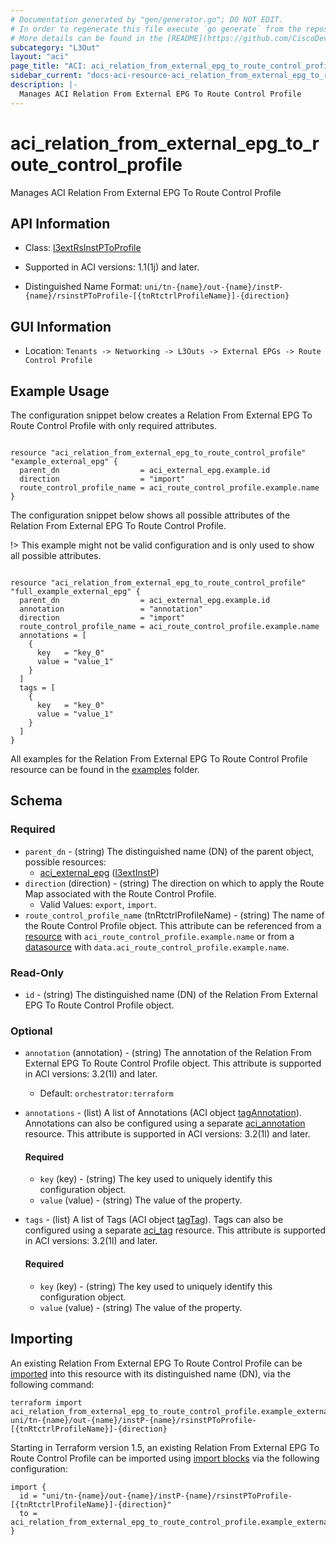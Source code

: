 ```yaml
---
# Documentation generated by "gen/generator.go"; DO NOT EDIT.
# In order to regenerate this file execute `go generate` from the repository root.
# More details can be found in the [README](https://github.com/CiscoDevNet/terraform-provider-aci/blob/master/README.md).
subcategory: "L3Out"
layout: "aci"
page_title: "ACI: aci_relation_from_external_epg_to_route_control_profile"
sidebar_current: "docs-aci-resource-aci_relation_from_external_epg_to_route_control_profile"
description: |-
  Manages ACI Relation From External EPG To Route Control Profile
---
```


# aci_relation_from_external_epg_to_route_control_profile #

Manages ACI Relation From External EPG To Route Control Profile



## API Information ##

* Class: [l3extRsInstPToProfile](https://pubhub.devnetcloud.com/media/model-doc-latest/docs/app/index.html#/objects/l3extRsInstPToProfile/overview)

* Supported in ACI versions: 1.1(1j) and later.

* Distinguished Name Format: `uni/tn-{name}/out-{name}/instP-{name}/rsinstPToProfile-[{tnRtctrlProfileName}]-{direction}`

## GUI Information ##

* Location: `Tenants -> Networking -> L3Outs -> External EPGs -> Route Control Profile`

## Example Usage ##

The configuration snippet below creates a Relation From External EPG To Route Control Profile with only required attributes.

```hcl

resource "aci_relation_from_external_epg_to_route_control_profile" "example_external_epg" {
  parent_dn                  = aci_external_epg.example.id
  direction                  = "import"
  route_control_profile_name = aci_route_control_profile.example.name
}

```
The configuration snippet below shows all possible attributes of the Relation From External EPG To Route Control Profile.

!> This example might not be valid configuration and is only used to show all possible attributes.

```hcl

resource "aci_relation_from_external_epg_to_route_control_profile" "full_example_external_epg" {
  parent_dn                  = aci_external_epg.example.id
  annotation                 = "annotation"
  direction                  = "import"
  route_control_profile_name = aci_route_control_profile.example.name
  annotations = [
    {
      key   = "key_0"
      value = "value_1"
    }
  ]
  tags = [
    {
      key   = "key_0"
      value = "value_1"
    }
  ]
}

```

All examples for the Relation From External EPG To Route Control Profile resource can be found in the [examples](https://github.com/CiscoDevNet/terraform-provider-aci/tree/master/examples/resources/aci_relation_from_external_epg_to_route_control_profile) folder.

## Schema ##

### Required ###

* `parent_dn` - (string) The distinguished name (DN) of the parent object, possible resources:
  - [aci_external_epg](https://registry.terraform.io/providers/CiscoDevNet/aci/latest/docs/resources/external_epg) ([l3extInstP](https://pubhub.devnetcloud.com/media/model-doc-latest/docs/app/index.html#/objects/l3extInstP/overview))
* `direction` (direction) - (string) The direction on which to apply the Route Map associated with the Route Control Profile.
  - Valid Values: `export`, `import`.
* `route_control_profile_name` (tnRtctrlProfileName) - (string) The name of the Route Control Profile object. This attribute can be referenced from a [resource](https://registry.terraform.io/providers/CiscoDevNet/aci/latest/docs/resources/route_control_profile) with `aci_route_control_profile.example.name` or from a [datasource](https://registry.terraform.io/providers/CiscoDevNet/aci/latest/docs/data-sources/route_control_profile) with `data.aci_route_control_profile.example.name`.

### Read-Only ###

* `id` - (string) The distinguished name (DN) of the Relation From External EPG To Route Control Profile object.

### Optional ###

* `annotation` (annotation) - (string) The annotation of the Relation From External EPG To Route Control Profile object. This attribute is supported in ACI versions: 3.2(1l) and later.
  - Default: `orchestrator:terraform`
* `annotations` - (list) A list of Annotations (ACI object [tagAnnotation](https://pubhub.devnetcloud.com/media/model-doc-latest/docs/app/index.html#/objects/tagAnnotation/overview)). Annotations can also be configured using a separate [aci_annotation](https://registry.terraform.io/providers/CiscoDevNet/aci/latest/docs/resources/annotation) resource. This attribute is supported in ACI versions: 3.2(1l) and later.
  #### Required ####
  
    * `key` (key) - (string) The key used to uniquely identify this configuration object.
    * `value` (value) - (string) The value of the property.
* `tags` - (list) A list of Tags (ACI object [tagTag](https://pubhub.devnetcloud.com/media/model-doc-latest/docs/app/index.html#/objects/tagTag/overview)). Tags can also be configured using a separate [aci_tag](https://registry.terraform.io/providers/CiscoDevNet/aci/latest/docs/resources/tag) resource. This attribute is supported in ACI versions: 3.2(1l) and later.
  #### Required ####
  
    * `key` (key) - (string) The key used to uniquely identify this configuration object.
    * `value` (value) - (string) The value of the property.

## Importing

An existing Relation From External EPG To Route Control Profile can be [imported](https://www.terraform.io/docs/import/index.html) into this resource with its distinguished name (DN), via the following command:

```
terraform import aci_relation_from_external_epg_to_route_control_profile.example_external_epg uni/tn-{name}/out-{name}/instP-{name}/rsinstPToProfile-[{tnRtctrlProfileName}]-{direction}
```

Starting in Terraform version 1.5, an existing Relation From External EPG To Route Control Profile can be imported
using [import blocks](https://developer.hashicorp.com/terraform/language/import) via the following configuration:

```
import {
  id = "uni/tn-{name}/out-{name}/instP-{name}/rsinstPToProfile-[{tnRtctrlProfileName}]-{direction}"
  to = aci_relation_from_external_epg_to_route_control_profile.example_external_epg
}
```
